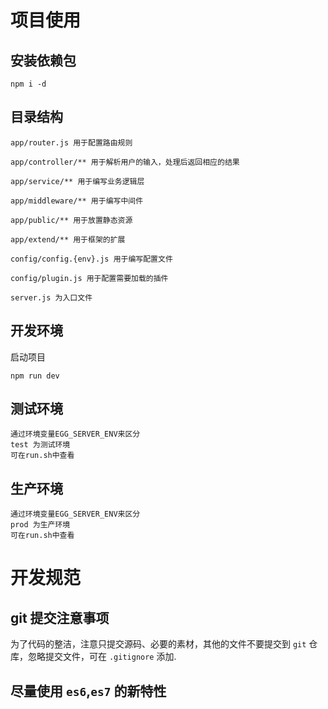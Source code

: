 
# 项目使用

## 安装依赖包

```
npm i -d
```

## 目录结构
```
app/router.js 用于配置路由规则

app/controller/** 用于解析用户的输入，处理后返回相应的结果

app/service/** 用于编写业务逻辑层

app/middleware/** 用于编写中间件

app/public/** 用于放置静态资源

app/extend/** 用于框架的扩展

config/config.{env}.js 用于编写配置文件

config/plugin.js 用于配置需要加载的插件

server.js 为入口文件
```

## 开发环境

启动项目

```
npm run dev
```

## 测试环境
```
通过环境变量EGG_SERVER_ENV来区分
test 为测试环境
可在run.sh中查看

```

## 生产环境 

```
通过环境变量EGG_SERVER_ENV来区分
prod 为生产环境
可在run.sh中查看

```

# 开发规范

## git 提交注意事项

为了代码的整洁，注意只提交源码、必要的素材，其他的文件不要提交到 `git` 仓库，忽略提交文件，可在 `.gitignore` 添加.

## 尽量使用 `es6`,`es7` 的新特性
